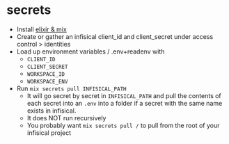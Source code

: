 # secrets
- Install [elixir & mix](https://elixir-lang.org/install.html)
- Create or gather an infisical client_id and client_secret under access control > identities
- Load up environment variables / .env+readenv with
  - `CLIENT_ID`
  - `CLIENT_SECRET`
  - `WORKSPACE_ID`
  - `WORKSPACE_ENV`
- Run `mix secrets pull INFISICAL_PATH`
  - It will go secret by secret in `INFISICAL_PATH` and pull the contents of each secret into an `.env` into a folder if a secret with the same name exists in infisical.
  - It does NOT run recursively
  - You probably want `mix secrets pull /` to pull from the root of your infisical project
